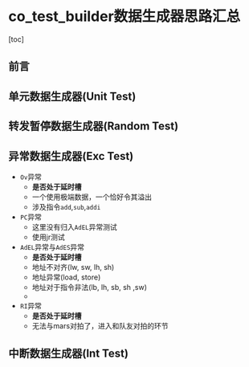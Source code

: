 # co_test_builder数据生成器思路汇总
[toc]

## 前言

## 单元数据生成器(Unit Test)
## 转发暂停数据生成器(Random Test)
## 异常数据生成器(Exc Test)
- `Ov`异常
  - **是否处于延时槽**
  - 一个使用极端数据，一个恰好令其溢出
  - 涉及指令`add`,`sub`,`addi`
- `PC`异常
  - 这里没有归入`AdEL`异常测试
  - 使用jr测试 
- `AdEL`异常与`AdES`异常
  - **是否处于延时槽**
  - 地址不对齐(lw, sw, lh, sh)
  - 地址异常(load, store)
  - 地址对于指令非法(lb, lh, sb, sh ,sw)
  - 
- `RI`异常
  - **是否处于延时槽**
  - 无法与mars对拍了，进入和队友对拍的环节
## 中断数据生成器(Int Test)